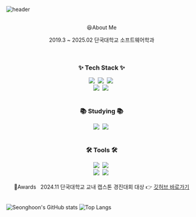 ![header](https://capsule-render.vercel.app/api?type=waving&color=0:87CEEB,100:00BFFF&height=250&section=header&text=Welcome%20to%20Seonghoon's%20GitHub&fontSize=50&fontAlign=50&fontAlignY=35&fontColor=ffffff&animation=fadeIn)


<br>
<div align="center">
  😆About Me
  
  <br>
  
  2019.3 ~ 2025.02 단국대학교 소프트웨어학과
</div>

<br>

<!--내용 부분-->
<h3 align="center">✨ Tech Stack ✨</h3>
<div align="center">
  <img src="https://img.shields.io/badge/react-20232a.svg?style=for-the-badge&logo=react&logoColor=61DAFB" />&nbsp
  <img src="https://img.shields.io/badge/javascript-F7DF1E.svg?style=for-the-badge&logo=javascript&logoColor=20232a" />&nbsp
  <img src="https://img.shields.io/badge/html5-E34F26.svg?style=for-the-badge&logo=html5&logoColor=white" />&nbsp
</div>

<div align="center">
  <img src="https://img.shields.io/badge/css3-1572B6.svg?style=for-the-badge&logo=css3&logoColor=white" />&nbsp
  <img src="https://img.shields.io/badge/react%20native-20232a.svg?style=for-the-badge&logo=react%20native&logoColor=61DAFB" />&nbsp
</div>

<br>

<h3 align="center">📚 Studying 📚</h3>
<div align="center">
  <img src="https://img.shields.io/badge/typescript-007ACC.svg?style=for-the-badge&logo=typescript&logoColor=white" />&nbsp
  <img src="https://img.shields.io/badge/Python-FF4154?style=for-the-badge&logo=python&logoColor=white" />&nbsp
</div>

<br>

<h3 align="center">🛠 Tools 🛠</h3>
<div align="center">
  <img src="https://img.shields.io/badge/git-F05033.svg?style=for-the-badge&logo=git&logoColor=white" />&nbsp
  <img src="https://img.shields.io/badge/github-181717.svg?style=for-the-badge&logo=github&logoColor=white" />&nbsp
</div>

<div align="center">
  <img src="https://img.shields.io/badge/Notion-F3F3F3.svg?style=for-the-badge&logo=notion&logoColor=black" />&nbsp
  <img src="https://img.shields.io/badge/figma-F24E1E.svg?style=for-the-badge&logo=figma&logoColor=white" />&nbsp
</div>

<br>

<div align="center">
  🏅Awards &nbsp
  2024.11 단국대학교 교내 캡스톤 경진대회 대상 👉 
  <a href="https://github.com/Hiking-Planner" target="_blank"><u>깃허브 바로가기</u></a>
</div>

<br>


  ![Seonghoon's GitHub stats](https://github-readme-stats.vercel.app/api?username=seonghoon1201&show_icons=true&theme=radical)
    ![Top Langs](https://github-readme-stats.vercel.app/api/top-langs/?username=seonghoon1201&layout=compact)
